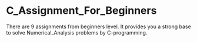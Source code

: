 # C_Assignment_For_Beginners
There are 9 assignments from beginners level. It provides you a strong base to solve Numerical_Analysis problems by C-programming.
